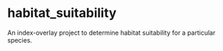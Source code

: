 # habitat_suitability
An index-overlay project to determine habitat suitability for a particular species.
